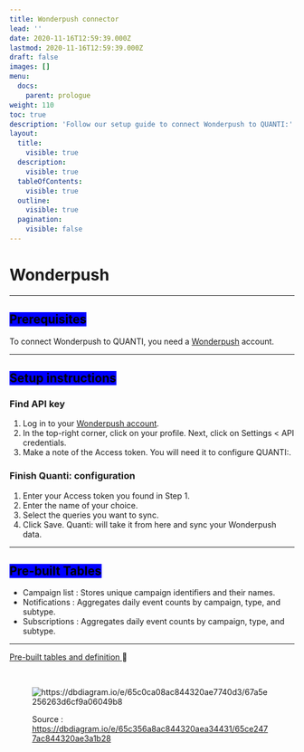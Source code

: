 ```yaml
---
title: Wonderpush connector
lead: ''
date: 2020-11-16T12:59:39.000Z
lastmod: 2020-11-16T12:59:39.000Z
draft: false
images: []
menu:
  docs:
    parent: prologue
weight: 110
toc: true
description: 'Follow our setup guide to connect Wonderpush to QUANTI:'
layout:
  title:
    visible: true
  description:
    visible: true
  tableOfContents:
    visible: true
  outline:
    visible: true
  pagination:
    visible: false
---
```


# Wonderpush

***

## <mark style="background-color:blue;">Prerequisites</mark>

To connect Wonderpush to QUANTI, you need a [Wonderpush](https://www.wonderpush.com/fr/?utm_source=quanti.io\&utm_medium=partnership) account.

***

## <mark style="background-color:blue;">Setup instructions</mark>

### Find API key

1. Log in to your [Wonderpush account](https://partner.wonderpush.net/login).
2. In the top-right corner, click on your profile. Next, click on Settings < API credentials.
3. Make a note of the Access token. You will need it to configure QUANTI:.

### Finish Quanti: configuration

1. Enter your Access token you found in Step 1.
2. Enter the name of your choice.
3. Select the queries you want to sync.
4. Click Save. Quanti: will take it from here and sync your Wonderpush data.

***

## <mark style="background-color:blue;">Pre-built Tables</mark>

* Campaign list : Stores unique campaign identifiers and their names.
* Notifications : Aggregates daily event counts by campaign, type, and subtype.
* Subscriptions : Aggregates daily event counts by campaign, type, and subtype.

***

[Pre-built tables and definition ](https://dbdiagram.io/e/65577c543be149578735ccf9/65cf2b18ac844320ae4a3ed6):link:[ ](https://dbdiagram.io/e/65c0ca08ac844320ae7740d3/67a5e256263d6cf9a06049b8)

<figure><img src="https://dbdiagram.io/e/65c0ca08ac844320ae7740d3/67a5e256263d6cf9a06049b8" alt=""><figcaption></figcaption></figure>

<figure><img src="../../.gitbook/assets/Capture d’écran 2025-02-07 à 11.45.23.png" alt="https://dbdiagram.io/e/65c0ca08ac844320ae7740d3/67a5e256263d6cf9a06049b8"><figcaption><p>Source : <a href="https://dbdiagram.io/e/65c356a8ac844320aea34431/65ce2477ac844320ae3a1b28">https://dbdiagram.io/e/65c356a8ac844320aea34431/65ce2477ac844320ae3a1b28</a></p></figcaption></figure>

